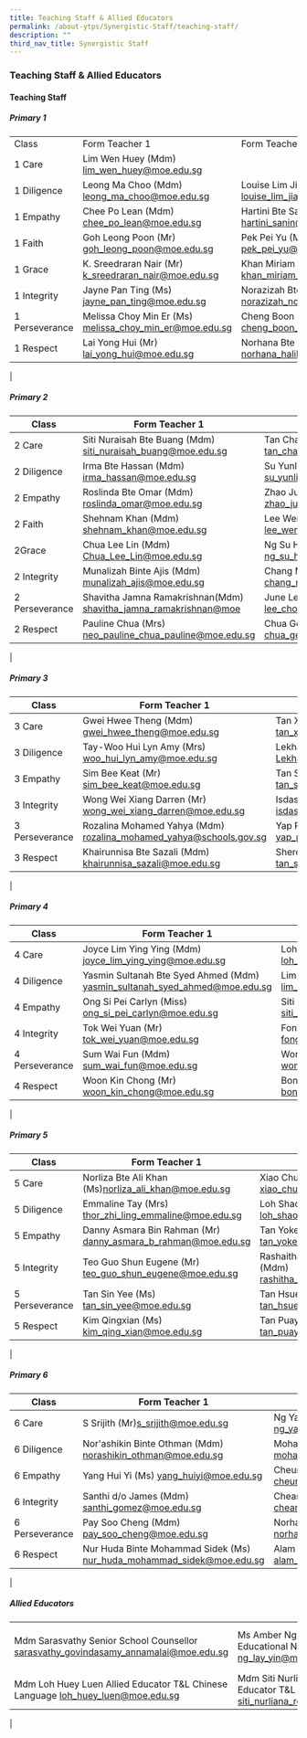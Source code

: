 ```yaml
---
title: Teaching Staff & Allied Educators
permalink: /about-ytps/Synergistic-Staff/teaching-staff/
description: ""
third_nav_title: Synergistic Staff
---
```

### Teaching Staff & Allied Educators

#### Teaching Staff

##### Primary 1

|  |  |  |  |
|---|---|---|---|
| Class | Form Teacher 1 | Form Teacher 2 | Form Teacher 3 |
| 1 Care | Lim Wen Huey (Mdm)<br> [lim_wen_huey@moe.edu.sg](mailto:lim_wen_huey@moe.edu.sg) |  |  |
| 1 Diligence | Leong Ma Choo (Mdm)<br> [leong_ma_choo@moe.edu.sg](mailto:leong_ma_choo@moe.edu.sg) | Louise Lim Jia Ying (Ms)<br> [louise_lim_jia_ying@moe.edu.sg](mailto:louise_lim_jia_ying@moe.edu.sg) |  |
| 1 Empathy | Chee Po Lean (Mdm)<br> [chee_po_lean@moe.edu.sg](mailto:chee_po_lean@moe.edu.sg) | Hartini Bte Sanin (Mdm) <br>[hartini_sanin@moe.edu.sg](mailto:hartini_sanin@moe.edu.sg) |  |
| 1 Faith | Goh Leong Poon (Mr)<br> [goh_leong_poon@moe.edu.sg](mailto:goh_leong_poon@moe.edu.sg) | Pek Pei Yu (Ms)<br> [pek_pei_yu@moe.edu.sg](mailto:pek_pei_yu@moe.edu.sg) | Delson Ong (Mr)<br> [Ong_Yuxuan_Delson@moe.edu.sg](mailto:Ong_Yuxuan_Delson@moe.edu.sg) |
| 1 Grace | K. Sreedraran Nair (Mr)<br> [k_sreedraran_nair@moe.edu.sg](mailto:k_sreedraran_nair@moe.edu.sg) | Khan Miriam Rehana (Mdm) <br>[khan_miriam_rehana@moe.edu.sg](mailto:khan_miriam_rehana@moe.edu.sg) |  |
| 1 Integrity | Jayne Pan Ting (Ms)<br> [jayne_pan_ting@moe.edu.sg](mailto:jayne_pan_ting@moe.edu.sg) | Norazizah Bte Noordin (Mdm) <br>[norazizah_noordin@moe.edu.sg](mailto:norazizah_noordin@moe.edu.sg) |  |
|1 Perseverance | Melissa Choy Min Er (Ms)<br> [melissa_choy_min_er@moe.edu.sg](mailto:melissa_choy_min_er@moe.edu.sg) | Cheng Boon Ling (Ms)<br> [cheng_boon_ling@moe.edu.sg](mailto:cheng_boon_ling@moe.edu.sg) |  |
| 1 Respect | Lai Yong Hui (Mr)<br> [lai_yong_hui@moe.edu.sg](mailto:lai_yong_hui@moe.edu.sg) | Norhana Bte Halil (Ms) <br>[norhana_halil@moe.edu.sg](mailto:norhana_halil@moe.edu.sg) |  |
|

##### Primary 2

| Class | Form Teacher 1 | Form Teacher 2 | Form Teacher 3 |
|---|---|---|---|
| 2 Care | Siti Nuraisah Bte Buang (Mdm) [siti_nuraisah_buang@moe.edu.sg](mailto:siti_nuraisah_buang@moe.edu.sg) | Tan Chai Hia (Mdm) [tan_chai_hia@moe.edu.sg](mailto:tan_chai_hia@moe.edu.sg) | Janet Wong Sok Jing (Ms) [janet_wong_sok_jing@moe.edu.sg](mailto:janet_wong_sok_jing@moe.edu.sg) |
| 2 Diligence | Irma Bte Hassan (Mdm) [irma_hassan@moe.edu.sg](mailto:irma_hassan@moe.edu.sg) | Su Yunling (Mdm) [su_yunling@moe.edu.sg](su_yunling@moe.edu.sg) |  |
| 2 Empathy | Roslinda Bte Omar (Mdm) [roslinda_omar@moe.edu.sg](mailto:roslinda_omar@moe.edu.sg) | Zhao Jun (Mdm) [zhao_jun_a@moe.edu.sg](mailto:zhao_jun_a@moe.edu.sg) |  |
| 2 Faith | Shehnam Khan (Mdm) [shehnam_khan@moe.edu.sg](mailto:shehnam_khan@moe.edu.sg) | Lee Wen Hui (Mr) [lee_wen_hui@moe.edu.sg](mailto:lee_wen_hui@moe.edu.sg) | Zhuo Miao Lin (Mdm) [zhuo_miaolin@moe.edu.sg](mailto:zhuo_miaolin@moe.edu.sg) |
| 2Grace | Chua Lee Lin (Mdm) [Chua_Lee_Lin@moe.edu.sg](mailto:Chua_Lee_Lin@moe.edu.sg) |  Ng Su Hoon Angeline (Mdm) [ng_su_hoon_angeline@schools.gov.sg](mailto:ng_su_hoon_angeline@schools.gov.sg) |   |
| 2 Integrity | Munalizah Binte Ajis (Mdm) [munalizah_ajis@moe.edu.sg](mailto:munalizah_ajis@moe.edu.sg) | Chang Mei Cheng (Mdm) [chang_mei_cheng@moe.edu.sg](mailto:chang_mei_cheng@moe.edu.sg) |  |
| 2 Perseverance | Shavitha Jamna Ramakrishnan(Mdm) [shavitha_jamna_ramakrishnan@moe](mailto:shavitha_jamna_ramakrishnan@moe) | June Lee Choon Muay (Mdm) [lee_choon_muay@moe.edu.sg](mailto:lee_choon_muay@moe.edu.sg) | Ng Beng Kiaw (Mdm) [ng_beng_kiaw@moe.edu.sg](mailto:ng_beng_kiaw@moe.edu.sg) |
| 2 Respect | Pauline Chua (Mrs) [neo_pauline_chua_pauline@moe.edu.sg](mailto:neo_pauline_chua_pauline@moe.edu.sg) | Chua Gek Tiang (Mdm) [chua_gek_tiang@moe.edu.sg](mailto:chua_gek_tiang@moe.edu.sg) |  |
|

##### Primary 3

| Class | Form Teacher 1 | Form Teacher 2 | Form Teacher 3 |
|---|---|---|---|
| 3 Care | Gwei Hwee Theng (Mdm) gwei_hwee_theng@moe.edu.sg | Tan Xian Li Cheris (Mdm) tan_xian_li_cheris@moe.edu.sg |  |
| 3 Diligence | Tay-Woo Hui Lyn Amy (Mrs) woo_hui_lyn_amy@moe.edu.sg | Lekhaadevi Balakrishan(Mdm) Lekhaadevi_balakrishan@moe.edu.sg |  |
| 3 Empathy | Sim Bee Keat (Mr) sim_bee_keat@moe.edu.sg | Tan Su Ting (Ms) tan_su_ting@moe.edu.sg |  |
| 3 Integrity | Wong Wei Xiang Darren (Mr) wong_wei_xiang_darren@moe.edu.sg | Isdasusianty Bte Ismail (Ms) isdasusianty_ismail@moe.edu.sg |  |
| 3 Perseverance | Rozalina Mohamed Yahya (Mdm) rozalina_mohamed_yahya@schools.gov.sg | Yap Poh Choo (Mdm) yap_poh_choo@moe.edu.sg | Winaseh Sumarni Bte Ahmad (Mdm) winaseh_sumarni_ahmad@moe.edu.sg |
| 3 Respect | Khairunnisa Bte Sazali (Mdm) khairunnisa_sazali@moe.edu.sg | Sherene Tan Sin Min (Mdm) tan_sin_min@moe.edu.sg | Muhammad Nazri Bin Saifee (Mr) muhammad_nazri_saifee@moe.edu.sg |
|

##### Primary 4

| Class | Form Teacher 1 | Form Teacher 2 | Form Teacher 3 |
|---|---|---|---|
| 4 Care | Joyce Lim Ying Ying (Mdm) joyce_lim_ying_ying@moe.edu.sg | Loh Ho Weng (Mrs) loh_ho_weng@moe.edu.sg |  |
| 4 Diligence | Yasmin Sultanah Bte Syed Ahmed (Mdm) yasmin_sultanah_syed_ahmed@moe.edu.sg | Lim Poh Li (Ms) lim_poh_li@moe.edu.sg | Koh Chee How (Mr)koh_chee_how@moe.edu.sg |
| 4 Empathy | Ong Si Pei Carlyn (Miss) ong_si_pei_carlyn@moe.edu.sg | Siti Nazhira Binte Mohd Aini (Mdm) siti_nazhira_mohd_aini@moe.edu.sg | Sairamprabhu s/o Balasubramaniam (Mr) sairamprabhu_balasubramani@moe.edu.sg |
| 4 Integrity | Tok Wei Yuan (Mr) tok_wei_yuan@moe.edu.sg | Fong Yin Kuan-Mrs Ying (Mdm) fong_yin_kuan@moe.edu.sg |  |
| 4 Perseverance | Sum Wai Fun (Mdm) sum_wai_fun@moe.edu.sg | Wong Song Pei (Mr) wong_song_pei@moe.edu.sg |  |
| 4 Respect | Woon Kin Chong (Mr) woon_kin_chong@moe.edu.sg | Bong Mei Yun Cynthia (Mdm) bong_mei_yun_cynthia@moe.edu.sg | Siti Nurliana Bte Rosli (Mdm) siti_nurliana_rosli@moe.edu.sg |
|

##### Primary 5

| Class | Form Teacher 1 | Form Teacher 2 | Form Teacher 3 |
|---|---|---|---|
| 5 Care | Norliza Bte Ali Khan (Ms)norliza_ali_khan@moe.edu.sg | Xiao Chuan (Mdm) xiao_chuan@moe.edu.sg |  |
| 5 Diligence | Emmaline Tay (Mrs) thor_zhi_ling_emmaline@moe.edu.sg | Loh Shao Wei (Mr) loh_shao_wei@moe.edu.sg |  |
| 5 Empathy | Danny Asmara Bin Rahman (Mr) danny_asmara_b_rahman@moe.edu.sg | Tan Yoke Yin (Mrs) tan_yoke_yin@moe.edu.sg | Vijayalakshimi Balasubramaniam (Ms)vijayalakshimi_bala_s@schools.gov.sg |
| 5 Integrity | Teo Guo Shun Eugene (Mr) teo_guo_shun_eugene@moe.edu.sg | Rashaitha Bibi Binte Abdul Hameed (Mdm) rashitha_bibi_abdul_hameed@moe.edu.sg | Siti Zaleha Bte Abdul Majid (Mdm) siti_zaleha_abdul_majid@moe.edu.sg |
| 5 Perseverance | Tan Sin Yee (Ms) tan_sin_yee@moe.edu.sg | Tan Hsuen Fang (Mdm) tan_hsuen_fang@moe.edu.sg | Lim Ming Chwee (Mrs) lim_ming_chwee@moe.edu.sg |
| 5 Respect | Kim Qingxian (Ms) kim_qing_xian@moe.edu.sg | Tan Puay Puay (Mdm) tan_puay_puay@moe.edu.sg | Sarifah Hasliza (Mdm) sarifah_hasliza_syed@moe.edu.sg |
|

##### Primary 6

| Class | Form Teacher 1 | Form Teacher 2 | Form Teacher 3 |
|---|---|---|---|
| 6 Care | S Srijith (Mr)s_srijith@moe.edu.sg | Ng Yaw Ling (Mdm) ng_yaw_ling@moe.edu.sg | Liu Beibei (Mdm) liu_beibei@moe.edu.sg |
| 6 Diligence | Nor'ashikin Binte Othman (Mdm) norashikin_othman@moe.edu.sg | Mohamad Najeeb Bin Abdul Majid (Mr) mohamad_najeeb_abdul_majid@moe.edu.sg | Tan Meow Huang (Mdm) tan_meow_huang@moe.edu.sg |
| 6 Empathy | Yang Hui Yi (Ms) yang_huiyi@moe.edu.sg | Cheung Ka Lai (Mdm) cheung_2ka_lai@moe.edu.sg |  |
| 6 Integrity | Santhi d/o James (Mdm) santhi_gomez@moe.edu.sg | Cheam Boon Sai Evelyn (Mdm) cheam_boon_sai_evelyn@moe.edu.sg |  |
| 6 Perseverance | Pay Soo Cheng (Mdm) pay_soo_cheng@moe.edu.sg | Norhana Bte Juhari (Mdm) norhana_juhari@moe.edu.sg |  |
| 6 Respect | Nur Huda Binte Mohammad Sidek (Ms) nur_huda_mohammad_sidek@moe.edu.sg | Alam Bin Naser (Mr) alam_naser@moe.edu.sg | Loh Huey Luen (Mdm) loh_huey_luen@moe.edu.sg |
|

##### Allied Educators

|  |  |  |
|---|---|---|
| Mdm Sarasvathy Senior School Counsellor sarasvathy_govindasamy_annamalai@moe.edu.sg | Ms Amber Ng Special Educational Needs Officer ng_lay_yin@moe.edu.sg | Miss Siti Nurliyani Binte Yusri  Special Educational Needs Officer  Siti_Nurliyani_Yusri@moe.edu.sg |
| Mdm Loh Huey Luen Allied Educator T&L Chinese Language loh_huey_luen@moe.edu.sg | Mdm Siti Nurliana Rosli Allied Educator T&L Mathematics siti_nurliana_rosli@moe.edu.sg |  |
|
